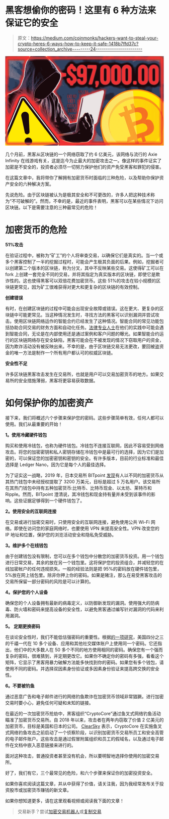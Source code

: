 # 黑客想偷你的密码！这里有 6 种方法来保证它的安全

> 原文：<https://medium.com/coinmonks/hackers-want-to-steal-your-crypto-heres-6-ways-how-to-keep-it-safe-1418b7ffd37c?source=collection_archive---------24----------------------->

![](img/14eab39921f92ea9541a4aa10ff3c586.png)

几个月前，黑客从区块链的一个网络窃取了约 6 亿美元，该网络与流行的 Axie Infinity 在线游戏有关，这是迄今为止最大的加密攻击之一。像这样的事件证实了加密是不安全的，投资者必须尽一切努力保护他们的资产免受黑客和罪犯的侵害。

在这篇文章中，我将带你了解拥有加密货币时面临的三种危险，以及帮助你保护资产安全的六种解决方案。

先说危险。由于区块链被认为是极其安全和不可更改的，许多人把这种技术称为“不可破解的”。然而，不幸的是，最近的事件表明，黑客可以在某些情况下访问区块链。以下是需要注意的三种最常见的危险！

# **加密货币的危险**

**51%攻击**

在验证过程中，被称为“矿工”的个人将审查交易，以确保它们是真实的。当一个或多个黑客控制了一半的挖掘过程时，可能会产生极其负面的后果。例如，挖掘者可以创建第二个版本的区块链，称为分叉，其中不反映某些交易。这使得矿工可以在 fork 上创建一套完全不同的交易，并将其指定为真实版本的区块链，即使它是欺诈性的。这也使得黑客可以双倍花费加密货币。这些 51%的攻击在较小规模的区块链更常见，因为矿工很难获得对更大和更复杂的区块链的有效控制。

**创建错误**

有时，在创建区块链的过程中可能会出现安全故障或错误。这在更大、更复杂的区块链中可能更常见。当这种情况发生时，寻找方法的黑客可以识别漏洞并尝试攻击。使用区块链网络运作的智能合约已经发生了这种情况。智能合同的常见功能包括协助合同交易的财务方面和自动化任务。[法律专业人士](https://www.epiqglobal.com/en-us/services/business-of-law-services)在他们的实践中可能会遇到智能合同，无论是在内部使用还是通过案例和客户问题的曝光。如果智能合约运行的区块链网络存在安全缺陷，黑客可能会在不被发现的情况下窃取用户的资金，因为欺诈活动没有被反映出来。不幸的是，由于区块链交易无法更改，要回被盗资金的唯一方法是制作一个所有用户都认可的权威区块链。

**安全性不足**

许多区块链黑客攻击发生在交易所，也就是用户可以交易加密货币的地方。如果交易所的安全措施薄弱，黑客将更容易获取数据。

# **如何保护你的加密资产**

接下来，我们将概述六个步骤来保护您的密码。这些步骤简单有效，任何人都可以使用。我们从最重要的开始！

**1。使用冷藏硬件钱包**

购买和使用冷钱包，也称为硬件钱包。冷钱包不连接互联网，因此不容易受到网络攻击。将您的加密密钥和私人密钥存储在冷钱包中是最可行的选择，因为它们是加密的，可以保证您的加密密钥和密钥的安全。有许多版本，目前的行业标准和最佳选择是 Ledger Nano，因为它是每个人的最佳选择。

为了证实这一战略，2019 年，日本交易所 BITpoint [发现](https://cisomag.eccouncil.org/attackers-nab-32-million-from-bitpoint-cryptocurrency-exchange/)有人以不同的加密货币从其热门钱包中未经授权提取了 3200 万美元，目标是超过 5 万名用户。该交易所在其热门钱包中持有五种加密货币:比特币、比特币现金、以太坊、莱特币和 Ripple。然而，BITpoint 澄清说，其冷钱包和现金持有量并未受到该事件的影响。这些证据足够得到一个硬件钱包了。

**2。使用安全的互联网连接**

在交易或进行加密交易时，只使用安全的互联网连接，避免使用公共 Wi-Fi 网络。即使在访问您的家庭网络时，也要使用 VPN 来提高安全性。VPN 改变您的 IP 地址和位置，保护您的浏览活动安全和隐私免受威胁。

**3。维护多个在线钱包**

由于创建钱包没有限制，您可以在多个钱包中分散您的加密货币投资。用一个钱包进行日常交易，其余的放在另一个钱包里。这将保护您的投资组合，并减轻您的在线加密帐户的任何违规损失。一般的经验法则是把 95%的密码放在硬件钱包里，5%放在网上钱包里。除非你押上你的密码。如果是赌注，那么在易受黑客攻击的交易所保留一部分密码的风险是可以计算的。

**4。保护您的个人设备**

确保您的个人设备拥有最新的病毒定义，以防御新发现的漏洞。使用强大的防病毒、防火墙和密码来提高设备的安全性，以避免黑客通过编写针对漏洞的代码来利用漏洞。

**5。** **定期更换密码**

在谈论安全性时，我们不能低估强密码的重要性。根据[的一项研究](https://www.prnewswire.com/news-releases/password-recklessness-leaves-american-millennials-at-risk-of-data-theft-301053289.html)，美国四分之三的千禧一代在 10 多个设备、应用和其他社交媒体账户上使用同一个密码。它还指出，他们中的大多数人在 50 多个不同的地方使用相同的密码。确保您有一个强而复杂的密码，很难猜到，并定期更改它。如果你不确定你的密码有多强，看看这个矩阵，它显示了黑客用暴力破解方法能多快找到你的密码。如果您有多个钱包，请使用不同的密码。并选择双因素身份验证或多因素身份验证来提高跨交换的安全性。

**6。不要被钓鱼**

通过恶意广告和电子邮件进行的网络钓鱼欺诈在加密货币领域非常猖獗。进行加密交易时要小心，避免任何可疑和未知的链接。

在最近的一次加密货币抢劫中，黑客组织“CryptoCore”通过鱼叉式网络钓鱼活动瞄准了加密货币交易所。自 2018 年以来，攻击者在两年内窃取了价值 2 亿美元的加密货币，目标是美国和日本的公司。 [ClearSky](https://www.clearskysec.com/wp-content/uploads/2020/06/CryptoCore_Group.pdf) 表示，CryptoCore 在实施鱼叉式网络钓鱼攻击之前启动了一个侦察阶段，以识别加密货币交易所员工和安全高管的电子邮件账户。这些攻击是通过假冒附属组织和员工的假域名，以及通过电子邮件在文档中嵌入恶意链接来进行的。

面对这种攻击，普通投资者甚至没有机会，所以要明智地选择你使用的加密交易所。

好了，我们有它，三个最常见的危险，和六个步骤来保证你的加密投资安全。

如果你喜欢阅读这篇文章，并从中获得了价值，请关注我，因为我经常发布关于投资股市或加密货币赚钱的新文章。

如果你想知道更多，请在这里观看视频或阅读我下面的文章！

> 交易新手？尝试[加密交易机器人](/coinmonks/crypto-trading-bot-c2ffce8acb2a)或[复制交易](/coinmonks/top-10-crypto-copy-trading-platforms-for-beginners-d0c37c7d698c)